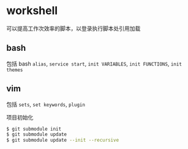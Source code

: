 # workshell

可以提高工作次效率的脚本，以登录执行脚本处引用加载

## bash 

包括 bash `alias`, `service start`, `init VARIABLES`, `init FUNCTIONS`, `init themes`

## vim 

包括 `sets`, `set keywords`, `plugin`

项目初始化
```bash
$ git submodule init 
$ git submodule update 
$ git submodule update --init --recursive
```

